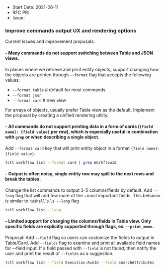 - Start Date: 2021-06-11
- RFC PR:
- Issue:

### Improve commands output UX and rendering options

Current Issues and improvement proposals:

#### - Many commands do not support switching between Table and JSON views.

In places where we retrieve and print entity objects, support changing how the objects are printed through `--format` flag that accepts the following values:
- `--format table` # default for most commands
- `--format json`
- `--format card` # new view

For arrays of objects, usually prefer Table view as the default. Implement the proposal by creating a unified rendering utility.

#### - All commands do not support printing data in a form of cards (`{field name}: {field value}` per row), which is especially useful in combination with `grep` or when describing a single object.

Add `--format card` key that will print entity object in a format `{field name}: {field value}`.
``` bash
tctl workflow list --format card | grep WorkflowId
```

#### - Output is often noisy, single entity row may spill to the next rows and break the tables.

Change the list commands to output 3-5 columns/fields by default. Add `--long` flag that will add few more of the ~most important fields. This behavior is similar to `nushell`'s `ls --long` flag
``` bash
tctl workflow list --long
```

#### - Limited support for changing the columns/fields in Table view. Only specific fields are explicitly supported through flags, ex. `--print_memo`.

Proposal: Add `--field` flag so users can customize the fields to output in Table/Card. Add `--fields` flag to examine and print all available field names for --field input. If a field passed with `--field` is not found, then notify the user and print the result of `--fields` as a suggestion. 
``` bash
tctl workflow list --field Execution.RunId --field searchAttributes
```
